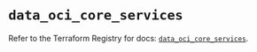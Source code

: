 # `data_oci_core_services`

Refer to the Terraform Registry for docs: [`data_oci_core_services`](https://registry.terraform.io/providers/oracle/oci/7.19.0/docs/data-sources/core_services).
